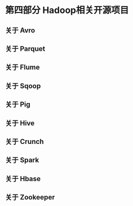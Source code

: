 # 第四部分 Hadoop相关开源项目
## 关于 Avro
## 关于 Parquet
## 关于 Flume
## 关于 Sqoop
## 关于 Pig
## 关于 Hive
## 关于 Crunch
## 关于 Spark
## 关于 Hbase
## 关于 Zookeeper